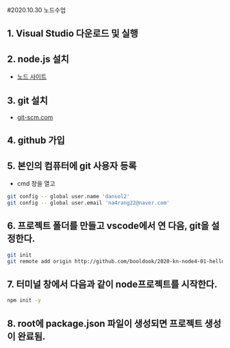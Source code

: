 #2020.10.30 노드수업
## 1. Visual Studio 다운로드 및 실행
## 2. node.js 설치
- [노드 사이트](http://nodejs.org)
## 3. git 설치
- [git-scm.com](http://git-scm.com)
## 4. github 가입
## 5. 본인의 컴퓨터에 git 사용자 등록
- cmd 창을 열고
```bash
git config -- global user.name 'dansol2'
git config -- global user.email 'na4rang22@naver.com'
```
## 6. 프로젝트 폴더를 만들고 vscode에서 연 다음, git을 설정한다.
```bash
git init
git remote add origin http://github.com/booldook/2020-kn-node4-01-hello.git
```

## 7. 터미널 창에서 다음과 같이 node프로젝트를 시작한다.
```bash
npm init -y
```
## 8. root에 package.json 파일이 생성되면 프로젝트 생성이 완료됨. 